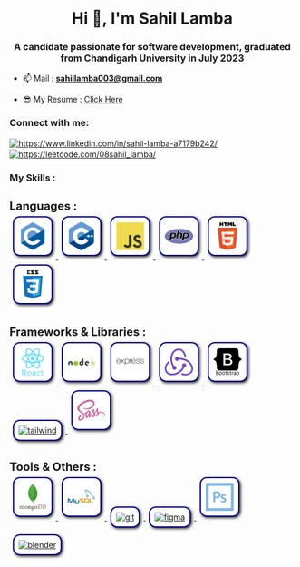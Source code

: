 <h1 align="center">Hi 👋, I'm Sahil Lamba</h1>
<h3 align="center">A candidate passionate for software development, graduated from Chandigarh University in July 2023</h3>

- 📫 Mail : **sahillamba003@gmail.com**

- 😎 My Resume : [Click Here](https://drive.google.com/file/d/16YVxV3XwS_Ec1dn1sExHr_xOS88xMFk8/view?usp=drive_link)

<h3 align="left">Connect with me:</h3>
<p align="left">
<a href="https://linkedin.com/in/https://www.linkedin.com/in/sahil-lamba-a7179b242/" target="blank"><img align="center" src="https://raw.githubusercontent.com/rahuldkjain/github-profile-readme-generator/master/src/images/icons/Social/linked-in-alt.svg" alt="https://www.linkedin.com/in/sahil-lamba-a7179b242/" height="30" width="40" /></a>
<a href="https://www.leetcode.com/https://leetcode.com/08sahil_lamba/" target="blank"><img align="center" src="https://raw.githubusercontent.com/rahuldkjain/github-profile-readme-generator/master/src/images/icons/Social/leet-code.svg" alt="https://leetcode.com/08sahil_lamba/" height="30" width="40" /></a>
</p>

<h3 align="left">My Skills :</h3>
<p align="left">
<h4 style="font-size: 20px; margin-bottom: -0px;">Languages : </h4>
<a href="https://www.cprogramming.com/" target="_blank" rel="noreferrer">
    <img src="https://raw.githubusercontent.com/devicons/devicon/master/icons/c/c-original.svg" alt="c" width="50" height="50" style="border-radius: 12px; background-color: white; border: 2px solid navy;padding: 8px; box-shadow: 2px 2px 5px; margin: 6px" />
  </a>
  <a href="https://www.w3schools.com/cpp/" target="_blank" rel="noreferrer">
    <img src="https://raw.githubusercontent.com/devicons/devicon/master/icons/cplusplus/cplusplus-original.svg" alt="cplusplus" width="50" height="50" style="border-radius: 12px; background-color: white; border: 2px solid navy; padding: 8px; box-shadow: 2px 2px 5px; margin: 6px" />
  </a>

<a href="https://developer.mozilla.org/en-US/docs/Web/JavaScript" target="_blank" rel="noreferrer">
    <img src="https://raw.githubusercontent.com/devicons/devicon/master/icons/javascript/javascript-original.svg" alt="javascript" width="50" height="50" style="border-radius: 12px; background-color: white; border: 2px solid navy; padding: 8px; box-shadow: 2px 2px 5px; margin: 6px" />
  </a>
  <a href="https://www.php.net" target="_blank" rel="noreferrer">
    <img src="https://raw.githubusercontent.com/devicons/devicon/master/icons/php/php-original.svg" alt="php" width="50" height="50" style="border-radius: 12px; background-color: white; border: 2px solid navy; padding: 8px; box-shadow: 2px 2px 5px; margin: 6px" />
  </a>
  
  <a href="https://www.w3.org/html/" target="_blank" rel="noreferrer">
    <img src="https://raw.githubusercontent.com/devicons/devicon/master/icons/html5/html5-original-wordmark.svg" alt="html5" width="50" height="50" style="border-radius: 12px; background-color: white; border: 2px solid navy; padding: 8px; box-shadow: 2px 2px 5px; margin: 6px" />
  </a>
  
  <a href="https://www.w3schools.com/css/" target="_blank" rel="noreferrer">
    <img src="https://raw.githubusercontent.com/devicons/devicon/master/icons/css3/css3-original-wordmark.svg" alt="css3" width="50" height="50" style="border-radius: 12px; background-color: white; border: 2px solid navy; padding: 8px; box-shadow: 2px 2px 5px; margin: 6px" />
  </a>
  
<h4 style="font-size: 20px; margin-bottom: -0px;">Frameworks & Libraries : </h4>
  <a href="https://reactjs.org/" target="_blank" rel="noreferrer">
    <img src="https://raw.githubusercontent.com/devicons/devicon/master/icons/react/react-original-wordmark.svg" alt="react" width="50" height="50" style="border-radius: 12px; background-color: white; border: 2px solid navy; padding: 8px; box-shadow: 2px 2px 5px; margin: 6px" />
  </a>
  <a href="https://nodejs.org" target="_blank" rel="noreferrer">
    <img src="https://raw.githubusercontent.com/devicons/devicon/master/icons/nodejs/nodejs-original-wordmark.svg" alt="nodejs" width="50" height="50" style="border-radius: 12px; background-color: white; border: 2px solid navy; padding: 8px; box-shadow: 2px 2px 5px; margin: 6px" />
  </a>
  <a href="https://expressjs.com" target="_blank" rel="noreferrer">
    <img src="https://raw.githubusercontent.com/devicons/devicon/master/icons/express/express-original-wordmark.svg" alt="express" width="50" height="50" style="border-radius: 12px; background-color: white; border: 2px solid navy; padding: 8px; box-shadow: 2px 2px 5px; margin: 6px" />
  </a>
  <a href="https://redux.js.org" target="_blank" rel="noreferrer">
    <img src="https://raw.githubusercontent.com/devicons/devicon/master/icons/redux/redux-original.svg" alt="redux" width="50" height="50" style="border-radius: 12px; background-color: white; border: 2px solid navy; padding: 8px; box-shadow: 2px 2px 5px; margin: 6px" />
  </a>
  <a href="https://getbootstrap.com" target="_blank" rel="noreferrer">
    <img src="https://raw.githubusercontent.com/devicons/devicon/master/icons/bootstrap/bootstrap-plain-wordmark.svg" alt="bootstrap" width="50" height="50" style="border-radius: 12px; background-color: white; border: 2px solid navy; padding: 8px; box-shadow: 2px 2px 5px; margin: 6px" />
  </a>
 
  <a href="https://tailwindcss.com/" target="_blank" rel="noreferrer">
    <img src="https://www.vectorlogo.zone/logos/tailwindcss/tailwindcss-icon.svg" alt="tailwind" width="50" height="50" style="border-radius: 12px; background-color: white; border: 2px solid navy; padding: 8px; box-shadow: 2px 2px 5px; margin: 6px" />
  </a>
  
  <a href="https://sass-lang.com" target="_blank" rel="noreferrer">
    <img src="https://raw.githubusercontent.com/devicons/devicon/master/icons/sass/sass-original.svg" alt="sass" width="50" height="50" style="border-radius: 12px; background-color: white; border: 2px solid navy; padding: 8px; box-shadow: 2px 2px 5px; margin: 6px" />
  </a>
  
  <h4 style="font-size: 20px; margin-bottom: -0px;">Tools & Others : </h4>  
  <a href="https://www.mongodb.com/" target="_blank" rel="noreferrer">
    <img src="https://raw.githubusercontent.com/devicons/devicon/master/icons/mongodb/mongodb-original-wordmark.svg" alt="mongodb" width="50" height="50" style="border-radius: 12px; background-color: white; border: 2px solid navy; padding: 8px; box-shadow: 2px 2px 5px; margin: 6px" />
    
  <a href="https://www.mysql.com/" target="_blank" rel="noreferrer">
    <img src="https://raw.githubusercontent.com/devicons/devicon/master/icons/mysql/mysql-original-wordmark.svg" alt="mysql" width="50" height="50" style="border-radius: 12px; background-color: white; border: 2px solid navy; padding: 8px; box-shadow: 2px 2px 5px; margin: 6px" />
  </a>
  
  <a href="https://git-scm.com/" target="_blank" rel="noreferrer">
    <img src="https://www.vectorlogo.zone/logos/git-scm/git-scm-icon.svg" alt="git" width="50" height="50" style="border-radius: 12px; background-color: white; border: 2px solid navy; padding: 8px; box-shadow: 2px 2px 5px; margin: 6px" />
  </a>
  
  <a href="https://www.figma.com/" target="_blank" rel="noreferrer">
    <img src="https://www.vectorlogo.zone/logos/figma/figma-icon.svg" alt="figma" width="50" height="50" style="border-radius: 12px; background-color: white; border: 2px solid navy; padding: 8px; box-shadow: 2px 2px 5px; margin: 6px" />
  </a>

  </a>
  
  <a href="https://www.photoshop.com/en" target="_blank" rel="noreferrer">
    <img src="https://raw.githubusercontent.com/devicons/devicon/master/icons/photoshop/photoshop-line.svg" alt="photoshop" width="50" height="50" style="border-radius: 12px; background-color: white; border: 2px solid navy; padding: 8px; box-shadow: 2px 2px 5px; margin: 6px" />
  </a>
  <a href="https://www.blender.org/" target="_blank" rel="noreferrer">
    <img src="https://download.blender.org/branding/community/blender_community_badge_white.svg" alt="blender" width="50" height="50" style="border-radius: 12px; background-color: white; border: 2px solid navy; padding: 8px; box-shadow: 2px 2px 5px; margin: 6px"/>
  </a>
</p>
